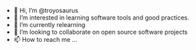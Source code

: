 - 👋 Hi, I’m @troyosaurus
- 👀 I’m interested in learning software tools and good practices.
- 🌱 I’m currently relearning
- 💞️ I’m looking to collaborate on open source software projects
- 📫 How to reach me ...

<!---
troyosaurus/troyosaurus is a ✨ special ✨ repository because its `README.md` (this file) appears on your GitHub profile.
You can click the Preview link to take a look at your changes.
--->
